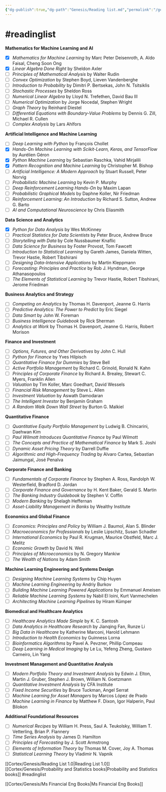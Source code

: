 ```yaml
---
{"dg-publish":true,"dg-path":"Genesis/Reading list.md","permalink":"/genesis/reading-list/"}
---
```


# #readinglist 

**Mathematics for Machine Learning and AI** 
- [x] *Mathematics for Machine Learning* by Marc Peter Deisenroth, A. Aldo Faisal, Cheng Soon Ong
- [x] *Linear Algebra Done Right* by Sheldon Axler
- [ ] *Principles of Mathematical Analysis* by Walter Rudin 
- [ ] *Convex Optimization* by Stephen Boyd, Lieven Vandenberghe 
- [ ] *Introduction to Probability* by Dimitri P. Bertsekas, John N. Tsitsiklis 
- [ ] *Stochastic Processes* by Sheldon Ross 
- [ ] *Numerical Linear Algebra* by Lloyd N. Trefethen, David Bau III 
- [ ] *Numerical Optimization* by Jorge Nocedal, Stephen Wright 
- [ ] *Graph Theory* by Reinhard Diestel 
- [ ] *Differential Equations with Boundary-Value Problems* by Dennis G. Zill, Michael R. Cullen 
- [ ] *Complex Analysis* by Lars Ahlfors 

**Artificial Intelligence and Machine Learning** 
- [ ] *Deep Learning with Python* by François Chollet
- [x] *Hands-On Machine Learning with Scikit-Learn, Keras, and TensorFlow* by Aurélien Géron
- [x] *Python Machine Learning* by Sebastian Raschka, Vahid Mirjalili
- [x] *Pattern Recognition and Machine Learning* by Christopher M. Bishop
- [ ] *Artificial Intelligence: A Modern Approach* by Stuart Russell, Peter Norvig
- [ ] *Probabilistic Machine Learning* by Kevin P. Murphy
- [ ] *Deep Reinforcement Learning Hands-On* by Maxim Lapan
- [ ] *Probabilistic Graphical Models* by Daphne Koller, Nir Friedman
- [ ] *Reinforcement Learning: An Introduction* by Richard S. Sutton, Andrew G. Barto 
- [ ] *AI and Computational Neuroscience* by Chris Eliasmith

**Data Science and Analytics** 
- [x] *Python for Data Analysis* by Wes McKinney 
- [ ] *Practical Statistics for Data Scientists* by Peter Bruce, Andrew Bruce 
- [ ] *Storytelling with Data* by Cole Nussbaumer Knaflic 
- [ ] *Data Science for Business* by Foster Provost, Tom Fawcett 
- [ ] *Introduction to Statistical Learning* by Gareth James, Daniela Witten, Trevor Hastie, Robert Tibshirani 
- [ ] *Designing Data-Intensive Applications* by Martin Kleppmann 
- [ ] *Forecasting: Principles and Practice* by Rob J. Hyndman, George Athanasopoulos 
- [ ] *The Elements of Statistical Learning* by Trevor Hastie, Robert Tibshirani, Jerome Friedman 

**Business Analytics and Strategy** 
- [ ] *Competing on Analytics* by Thomas H. Davenport, Jeanne G. Harris 
- [ ] *Predictive Analytics: The Power to Predict* by Eric Siegel 
- [ ] *Data Smart* by John W. Foreman 
- [ ] *Business Intelligence Guidebook* by Rick Sherman 
- [ ] *Analytics at Work* by Thomas H. Davenport, Jeanne G. Harris, Robert Morison 

**Finance and Investment** 
- [ ] *Options, Futures, and Other Derivatives* by John C. Hull 
- [ ] *Python for Finance* by Yves Hilpisch 
- [ ] *Quantitative Finance for Dummies* by Steve Bell 
- [ ] *Active Portfolio Management* by Richard C. Grinold, Ronald N. Kahn 
- [ ] *Principles of Corporate Finance* by Richard A. Brealey, Stewart C. Myers, Franklin Allen 
- [ ] *Valuation* by Tim Koller, Marc Goedhart, David Wessels 
- [ ] *Financial Risk Management* by Steve L. Allen 
- [ ] *Investment Valuation* by Aswath Damodaran 
- [ ] *The Intelligent Investor* by Benjamin Graham 
- [ ] *A Random Walk Down Wall Street* by Burton G. Malkiel 

**Quantitative Finance** 
- [ ] *Quantitative Equity Portfolio Management* by Ludwig B. Chincarini, Daehwan Kim 
- [ ] *Paul Wilmott Introduces Quantitative Finance* by Paul Wilmott 
- [ ] *The Concepts and Practice of Mathematical Finance* by Mark S. Joshi 
- [ ] *Dynamic Asset Pricing Theory* by Darrell Duffie 
- [ ] *Algorithmic and High-Frequency Trading* by Alvaro Cartea, Sebastian Jaimungal, José Penalva 

**Corporate Finance and Banking** 
- [ ] *Fundamentals of Corporate Finance* by Stephen A. Ross, Randolph W. Westerfield, Bradford D. Jordan 
- [ ] *Corporate Finance and Governance* by H. Kent Baker, Gerald S. Martin 
- [ ] *The Banking Industry Guidebook* by Stephen V. Coffin 
- [ ] *Modern Banking* by Shelagh Heffernan 
- [ ] *Asset-Liability Management in Banks* by Wealthy Institute 

**Economics and Global Finance** 
- [ ] *Economics: Principles and Policy* by William J. Baumol, Alan S. Blinder 
- [ ] *Macroeconomics for Professionals* by Leslie Lipschitz, Susan Schadler 
- [ ] *International Economics* by Paul R. Krugman, Maurice Obstfeld, Marc J. Melitz 
- [ ] *Economic Growth* by David N. Weil 
- [ ] *Principles of Microeconomics* by N. Gregory Mankiw 
- [ ] *The Wealth of Nations* by Adam Smith 

**Machine Learning Engineering and Systems Design** 
- [ ] *Designing Machine Learning Systems* by Chip Huyen 
- [ ] *Machine Learning Engineering* by Andriy Burkov 
- [ ] *Building Machine Learning Powered Applications* by Emmanuel Ameisen 
- [ ] *Reliable Machine Learning Systems* by Nabil El Ioini, Kurt Vanmechelen 
- [ ] *Architecting Machine Learning Pipelines* by Hiram Kümper 

**Biomedical and Healthcare Analytics** 
- [ ] *Healthcare Analytics Made Simple* by K. C. Santosh 
- [ ] *Data Analytics in Healthcare Research* by Jianqing Fan, Runze Li 
- [ ] *Big Data in Healthcare* by Katherine Marconi, Harold Lehmann 
- [ ] *Introduction to Health Economics* by Guinness Lorna 
- [ ] *Bioinformatics Algorithms* by Pavel A. Pevzner, Phillip Compeau 
- [ ] *Deep Learning in Medical Imaging* by Le Lu, Yefeng Zheng, Gustavo Carneiro, Lin Yang 

**Investment Management and Quantitative Analysis** 
- [ ] *Modern Portfolio Theory and Investment Analysis* by Edwin J. Elton, Martin J. Gruber, Stephen J. Brown, William N. Goetzmann 
- [ ] *Quantitative Investment Analysis* by CFA Institute 
- [ ] *Fixed Income Securities* by Bruce Tuckman, Angel Serrat 
- [ ] *Machine Learning for Asset Managers* by Marcos López de Prado 
- [ ] *Machine Learning in Finance* by Matthew F. Dixon, Igor Halperin, Paul Bilokon 

**Additional Foundational Resources** 
- [ ] *Numerical Recipes* by William H. Press, Saul A. Teukolsky, William T. Vetterling, Brian P. Flannery 
- [ ] *Time Series Analysis* by James D. Hamilton 
- [ ] *Principles of Forecasting* by J. Scott Armstrong 
- [ ] *Elements of Information Theory* by Thomas M. Cover, Joy A. Thomas 
- [ ] *Statistical Learning Theory* by Vladimir N. Vapnik

[[Cortex/Genesis/Reading List 1.0\|Reading List 1.0]]
[[Cortex/Genesis/Probability and Statistics books\|Probability and Statistics books]]
#readinglist 

[[Cortex/Genesis/Ms Financial Eng Books\|Ms Financial Eng Books]]
